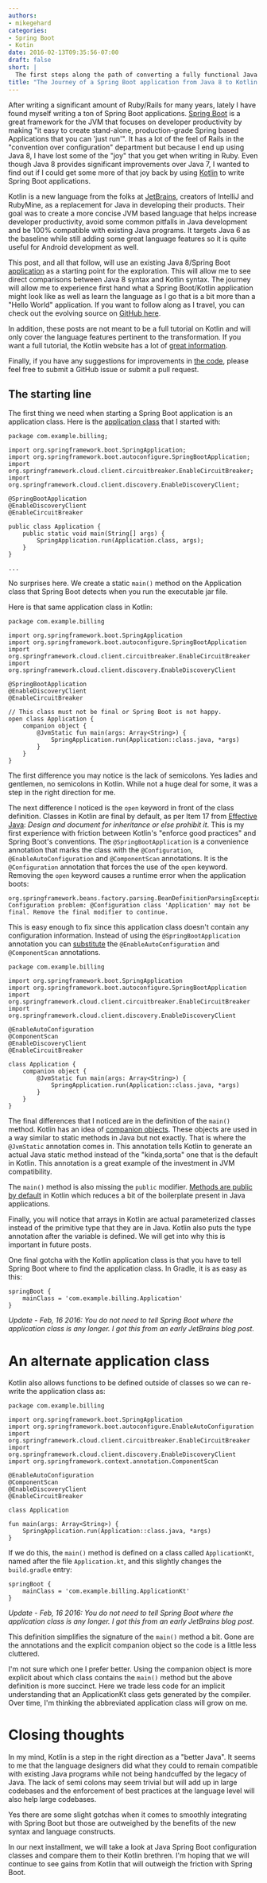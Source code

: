 ```yaml
---
authors:
- mikegehard
categories:
- Spring Boot
- Kotin
date: 2016-02-13T09:35:56-07:00
draft: false
short: |
  The first steps along the path of converting a fully functional Java 8/Spring Boot/Spring Cloud application to Kotlin.
title: "The Journey of a Spring Boot application from Java 8 to Kotlin: The Application Class"
---
```

After writing a significant amount of Ruby/Rails for many years, lately I have found myself writing a ton of Spring Boot applications. [Spring Boot](http://projects.spring.io/spring-boot/) is a great framework for the JVM that focuses on developer productivity by making "it easy to create stand-alone, production-grade Spring based Applications that you can 'just run'". It has a lot of the feel of Rails in the "convention over configuration" department but because I end up using Java 8, I have lost some of the "joy" that you get when writing in Ruby. Even though Java 8 provides significant improvements over Java 7, I wanted to find out if I could get some more of that joy back by using [Kotlin](https://kotlinlang.org/) to write Spring Boot applications.

Kotlin is a new language from the folks at [JetBrains](https://www.jetbrains.com/), creators of IntelliJ and RubyMine, as a replacement for Java in developing their products. Their goal was to create a more concise JVM based language that helps increase developer productivity, avoid some common pitfalls in Java development and be 100% compatible with existing Java programs. It targets Java 6 as the baseline while still adding some great language features so it is quite useful for Android development as well.

This post, and all that follow, will use an existing Java 8/Spring Boot [application](https://github.com/mikegehard/user-management-evolution-kotlin/tree/running-java) as a starting point for the exploration. This will allow me to see direct comparisons between Java 8 syntax and Kotlin syntax. The journey will allow me to experience first hand what a Spring Boot/Kotlin application might look like as well as learn the language as I go that is a bit more than a "Hello World" application.
If you want to follow along as I travel, you can check out the evolving source on [GitHub here](https://github.com/mikegehard/user-management-evolution-kotlin).


In addition, these posts are not meant to be a full tutorial on Kotlin and will only cover the language features pertinent to the transformation. If you want a full tutorial, the Kotlin website has a lot of [great information](https://kotlinlang.org/docs/reference/).

Finally, if you have any suggestions for improvements in [the code](https://github.com/mikegehard/user-management-evolution-kotlin), please feel free to submit a GitHub issue or submit a pull request.

## The starting line

The first thing we need when starting a Spring Boot application is an application class. Here is the [application class](https://github.com/mikegehard/user-management-evolution-kotlin/blob/running-java/applications/billing/src/main/java/com/example/billing/Application.java) that I started with:

```
package com.example.billing;

import org.springframework.boot.SpringApplication;
import org.springframework.boot.autoconfigure.SpringBootApplication;
import org.springframework.cloud.client.circuitbreaker.EnableCircuitBreaker;
import org.springframework.cloud.client.discovery.EnableDiscoveryClient;

@SpringBootApplication
@EnableDiscoveryClient
@EnableCircuitBreaker

public class Application {
    public static void main(String[] args) {
        SpringApplication.run(Application.class, args);
    }
}

...

```

No surprises here. We create a static `main()` method on the Application class that Spring Boot detects when you run the executable jar file.

Here is that same application class in Kotlin:

```
package com.example.billing

import org.springframework.boot.SpringApplication
import org.springframework.boot.autoconfigure.SpringBootApplication
import org.springframework.cloud.client.circuitbreaker.EnableCircuitBreaker
import org.springframework.cloud.client.discovery.EnableDiscoveryClient

@SpringBootApplication
@EnableDiscoveryClient
@EnableCircuitBreaker

// This class must not be final or Spring Boot is not happy.
open class Application {
    companion object {
        @JvmStatic fun main(args: Array<String>) {
            SpringApplication.run(Application::class.java, *args)
        }
    }
}

```

The first difference you may notice is the lack of semicolons. Yes ladies and gentlemen, no semicolons in Kotlin. While not a huge deal for some, it was a step in the right direction for me.

The next difference I noticed is the `open` keyword in front of the class definition. Classes in Kotlin are final by default, as per Item 17 from [Effective Java](http://www.oracle.com/technetwork/java/effectivejava-136174.html): *Design and document for inheritance or else prohibit it*. This is my first experience with friction between Kotlin's "enforce good practices" and Spring Boot's conventions. The `@SpringBootApplication` is a convenience annotation that marks the class with the `@Configuration`, `@EnableAutoConfiguration` and `@ComponentScan` annotations. It is the `@Configuration` annotation that forces the use of the `open` keyword. Removing the `open` keyword causes a runtime error when the application boots:

```
org.springframework.beans.factory.parsing.BeanDefinitionParsingException: Configuration problem: @Configuration class 'Application' may not be final. Remove the final modifier to continue.
```

This is easy enough to fix since this application class doesn't contain any configuration information. Instead of using the `@SpringBootApplication` annotation you can [substitute](https://github.com/mikegehard/user-management-evolution-kotlin/commit/a9045e1968193fc70b4c43a330fde265b3325f7a) the `@EnableAutoConfiguration` and `@ComponentScan` annotations.

```
package com.example.billing

import org.springframework.boot.SpringApplication
import org.springframework.boot.autoconfigure.SpringBootApplication
import org.springframework.cloud.client.circuitbreaker.EnableCircuitBreaker
import org.springframework.cloud.client.discovery.EnableDiscoveryClient

@EnableAutoConfiguration
@ComponentScan
@EnableDiscoveryClient
@EnableCircuitBreaker

class Application {
    companion object {
        @JvmStatic fun main(args: Array<String>) {
            SpringApplication.run(Application::class.java, *args)
        }
    }
}

```


The final differences that I noticed are in the definition of the `main()` method. Kotlin has an idea of [companion objects](https://kotlinlang.org/docs/reference/object-declarations.html#companion-objects). These objects are used in a way similar to static methods in Java but not exactly. That is where the `@JvmStatic` annotation comes in. This annotation tells Kotlin to generate an actual Java static method instead of the "kinda,sorta" one that is the default in Kotlin. This annotation is a great example of the investment in JVM compatibility.

The `main()` method is also missing the `public` modifier. [Methods are public by default](https://kotlinlang.org/docs/reference/visibility-modifiers.html) in Kotlin which reduces a bit of the boilerplate present in Java applications.

Finally, you will notice that arrays in Kotlin are actual parameterized classes instead of the primitive type that they are in Java. Kotlin also puts the type annotation after the variable is defined. We will get into why this is important in future posts.

One final gotcha with the Kotlin application class is that you have to tell Spring Boot where to find the application class. In Gradle, it is as easy as this:

```
springBoot {
    mainClass = 'com.example.billing.Application'
}
```
*Update - Feb, 16 2016: You do not need to tell Spring Boot where the application class is any longer. I got this from an early JetBrains blog post.*

# An alternate application class

Kotlin also allows functions to be defined outside of classes so we can re-write the application class as:

```
package com.example.billing

import org.springframework.boot.SpringApplication
import org.springframework.boot.autoconfigure.EnableAutoConfiguration
import org.springframework.cloud.client.circuitbreaker.EnableCircuitBreaker
import org.springframework.cloud.client.discovery.EnableDiscoveryClient
import org.springframework.context.annotation.ComponentScan

@EnableAutoConfiguration
@ComponentScan
@EnableDiscoveryClient
@EnableCircuitBreaker

class Application

fun main(args: Array<String>) {
    SpringApplication.run(Application::class.java, *args)
}

```

If we do this, the `main()` method is defined on a class called `ApplicationKt`, named after the file `Application.kt`, and this slightly changes the `build.gradle` entry:

```
springBoot {
    mainClass = 'com.example.billing.ApplicationKt'
}
```
*Update - Feb, 16 2016: You do not need to tell Spring Boot where the application class is any longer. I got this from an early JetBrains blog post.*

This definition simplifies the signature of the `main()` method a bit. Gone are the annotations and the explicit companion object so the code is a little less cluttered.

I'm not sure which one I prefer better. Using the companion object is more explicit about which class contains the `main()` method but the above definition is more succinct. Here we trade less code for an implicit understanding that an ApplicationKt class gets generated by the compiler.	Over time, I'm thinking the abbreviated application class will grow on me.

# Closing thoughts
In my mind, Kotlin is a step in the right direction as a "better Java". It seems to me that the language designers did what they could to remain compatible with existing Java programs while not being handcuffed by the legacy of Java. The lack of semi colons may seem trivial but will add up in large codebases and the enforcement of best practices at the language level will also help large codebases.

Yes there are some slight gotchas when it comes to smoothly integrating with Spring Boot but those are outweighed by the benefits of the new syntax and language constructs.

In our next installment, we will take a look at Java Spring Boot configuration classes and compare them to their Kotlin brethren. I'm hoping that we will continue to see gains from Kotlin that will outweigh the friction with Spring Boot.
